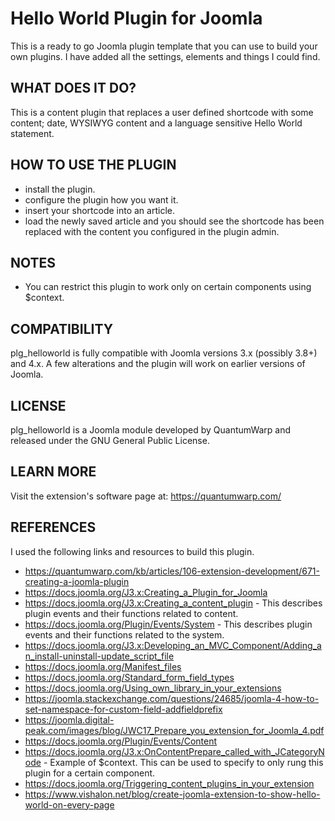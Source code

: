# Hello World Plugin for Joomla

This is a ready to go Joomla plugin template that you can use to build your own plugins. I have added all the settings, elements and things I could find.

## WHAT DOES IT DO?
This is a content plugin that replaces a user defined shortcode with some content; date, WYSIWYG content and a language sensitive Hello World statement.

## HOW TO USE THE PLUGIN
- install the plugin.
- configure the plugin how you want it.
- insert your shortcode into an article.
- load the newly saved article and you should see the shortcode has been replaced with the content you configured in the plugin admin.

## NOTES
- You can restrict this plugin to work only on certain components using $context.

## COMPATIBILITY
plg_helloworld is fully compatible with Joomla versions 3.x (possibly 3.8+) and 4.x. A few alterations and the plugin  will work on earlier versions of Joomla.

## LICENSE
plg_helloworld is a Joomla module developed by QuantumWarp and released under the GNU General Public License.

## LEARN MORE
Visit the extension's software page at: https://quantumwarp.com/

## REFERENCES
I used the following links and resources to build this plugin.
- https://quantumwarp.com/kb/articles/106-extension-development/671-creating-a-joomla-plugin
- https://docs.joomla.org/J3.x:Creating_a_Plugin_for_Joomla
- https://docs.joomla.org/J3.x:Creating_a_content_plugin - This describes plugin events and their functions related to content.
- https://docs.joomla.org/Plugin/Events/System - This describes plugin events and their functions related to the system.
- https://docs.joomla.org/J3.x:Developing_an_MVC_Component/Adding_an_install-uninstall-update_script_file
- https://docs.joomla.org/Manifest_files
- https://docs.joomla.org/Standard_form_field_types
- https://docs.joomla.org/Using_own_library_in_your_extensions
- https://joomla.stackexchange.com/questions/24685/joomla-4-how-to-set-namespace-for-custom-field-addfieldprefix
- https://joomla.digital-peak.com/images/blog/JWC17_Prepare_you_extension_for_Joomla_4.pdf
- https://docs.joomla.org/Plugin/Events/Content
- https://docs.joomla.org/J3.x:OnContentPrepare_called_with_JCategoryNode - Example of $context. This can be used to specify to only rung this plugin for a certain component.
- https://docs.joomla.org/Triggering_content_plugins_in_your_extension
- https://www.vishalon.net/blog/create-joomla-extension-to-show-hello-world-on-every-page